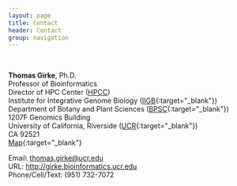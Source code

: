 ```yaml
---
layout: page
title: Contact
header: Contact
group: navigation
---
```

<br/>

**Thomas Girke**, Ph.D. <br/>
Professor of Bioinformatics <br/>
Director of HPC Center ([HPCC](http://hpcc.ucr.edu/))<br/>
Institute for Integrative Genome Biology ([IIGB](http://genomics.ucr.edu/){:target="_blank"}) <br/>
Department of Botany and Plant Sciences ([BPSC](http://plantbiology.ucr.edu/){:target="_blank"}) <br/>
1207F Genomics Building <br/>
University of California, Riverside ([UCR](http://www.ucr.edu/){:target="_blank"}) <br/>
CA 92521 <br/>
[Map](https://www.google.com/maps/place/33%C2%B058'17.9%22N+117%C2%B019'35.1%22W/@33.972364,-117.325996,17z/data=!4m2!3m1!1s0x0:0x0?hl=en-US){:target="_blank"}

Email: thomas.girke@ucr.edu <br/>
URL: http://girke.bioinformatics.ucr.edu <br/>
Phone/Cell/Text: (951) 732-7072

